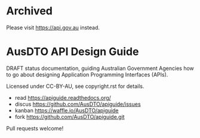 # Archived

Please visit https://api.gov.au instead.

# AusDTO API Design Guide

DRAFT status documentation, guiding Australian Government Agencies how to go about designing Application Programming Interfaces (APIs).

Licensed under CC-BY-AU, see copyright.rst for details.

 * read https://apiguide.readthedocs.org/
 * discus https://github.com/AusDTO/apiguide/issues
 * kanban https://waffle.io/AusDTO/apiguide
 * fork https://github.com/AusDTO/apiguide.git

Pull requests welcome!
